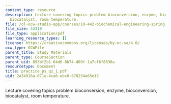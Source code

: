 ```yaml
---
content_type: resource
description: Lecture covering topics problem bioconversion, enzyme, bioconversion,
  biocatalyst, room temperature.
file: /ol-ocw-studio-app/courses/10-442-biochemical-engineering-spring-2005/2a34916a071e4ca6ebc0678234a65e13_practice_ps_qz_1.pdf
file_size: 43319
file_type: application/pdf
learning_resource_types: []
license: https://creativecommons.org/licenses/by-nc-sa/4.0/
ocw_type: OCWFile
parent_title: Study Materials
parent_type: CourseSection
parent_uid: 893bf2b1-64d6-8b74-d09f-1a7cf6f8636a
resourcetype: Document
title: practice_ps_qz_1.pdf
uid: 2a34916a-071e-4ca6-ebc0-678234a65e13
---
```

Lecture covering topics problem bioconversion, enzyme, bioconversion, biocatalyst, room temperature.